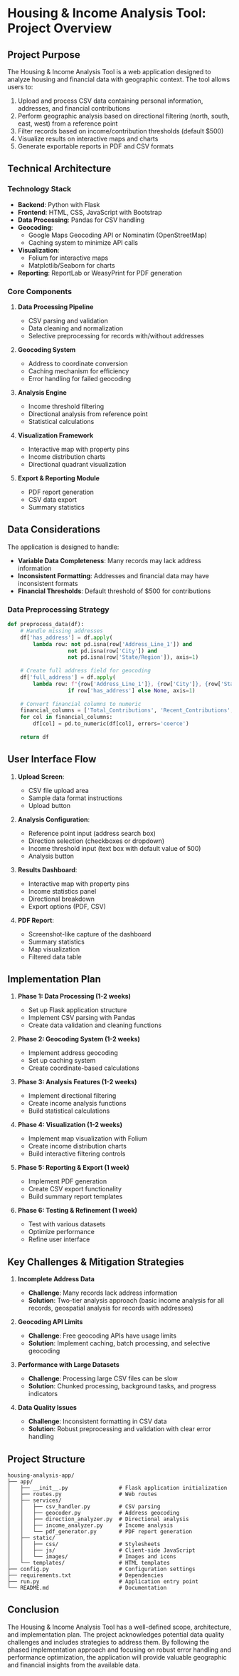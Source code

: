 # Housing & Income Analysis Tool: Project Overview

## Project Purpose

The Housing & Income Analysis Tool is a web application designed to analyze housing and financial data with geographic context. The tool allows users to:

1. Upload and process CSV data containing personal information, addresses, and financial contributions
2. Perform geographic analysis based on directional filtering (north, south, east, west) from a reference point
3. Filter records based on income/contribution thresholds (default $500)
4. Visualize results on interactive maps and charts
5. Generate exportable reports in PDF and CSV formats

## Technical Architecture

### Technology Stack

- **Backend**: Python with Flask
- **Frontend**: HTML, CSS, JavaScript with Bootstrap
- **Data Processing**: Pandas for CSV handling
- **Geocoding**: 
  - Google Maps Geocoding API or Nominatim (OpenStreetMap)
  - Caching system to minimize API calls
- **Visualization**: 
  - Folium for interactive maps
  - Matplotlib/Seaborn for charts
- **Reporting**: ReportLab or WeasyPrint for PDF generation

### Core Components

1. **Data Processing Pipeline**
   - CSV parsing and validation
   - Data cleaning and normalization
   - Selective preprocessing for records with/without addresses

2. **Geocoding System**
   - Address to coordinate conversion
   - Caching mechanism for efficiency
   - Error handling for failed geocoding

3. **Analysis Engine**
   - Income threshold filtering
   - Directional analysis from reference point
   - Statistical calculations

4. **Visualization Framework**
   - Interactive map with property pins
   - Income distribution charts
   - Directional quadrant visualization

5. **Export & Reporting Module**
   - PDF report generation
   - CSV data export
   - Summary statistics

## Data Considerations

The application is designed to handle:

- **Variable Data Completeness**: Many records may lack address information
- **Inconsistent Formatting**: Addresses and financial data may have inconsistent formats
- **Financial Thresholds**: Default threshold of $500 for contributions

### Data Preprocessing Strategy

```python
def preprocess_data(df):
    # Handle missing addresses
    df['has_address'] = df.apply(
        lambda row: not pd.isna(row['Address_Line_1']) and 
                   not pd.isna(row['City']) and 
                   not pd.isna(row['State/Region']), axis=1)
    
    # Create full address field for geocoding
    df['full_address'] = df.apply(
        lambda row: f"{row['Address_Line_1']}, {row['City']}, {row['State/Region']} {row['Postal_Code']}" 
                   if row['has_address'] else None, axis=1)
    
    # Convert financial columns to numeric
    financial_columns = ['Total_Contributions', 'Recent_Contributions', 'Lifetime_Contributions']
    for col in financial_columns:
        df[col] = pd.to_numeric(df[col], errors='coerce')
    
    return df
```

## User Interface Flow

1. **Upload Screen**:
   - CSV file upload area
   - Sample data format instructions
   - Upload button

2. **Analysis Configuration**:
   - Reference point input (address search box)
   - Direction selection (checkboxes or dropdown)
   - Income threshold input (text box with default value of 500)
   - Analysis button

3. **Results Dashboard**:
   - Interactive map with property pins
   - Income statistics panel
   - Directional breakdown
   - Export options (PDF, CSV)

4. **PDF Report**:
   - Screenshot-like capture of the dashboard
   - Summary statistics
   - Map visualization
   - Filtered data table

## Implementation Plan

1. **Phase 1: Data Processing (1-2 weeks)**
   - Set up Flask application structure
   - Implement CSV parsing with Pandas
   - Create data validation and cleaning functions

2. **Phase 2: Geocoding System (1-2 weeks)**
   - Implement address geocoding
   - Set up caching system
   - Create coordinate-based calculations

3. **Phase 3: Analysis Features (1-2 weeks)**
   - Implement directional filtering
   - Create income analysis functions
   - Build statistical calculations

4. **Phase 4: Visualization (1-2 weeks)**
   - Implement map visualization with Folium
   - Create income distribution charts
   - Build interactive filtering controls

5. **Phase 5: Reporting & Export (1 week)**
   - Implement PDF generation
   - Create CSV export functionality
   - Build summary report templates

6. **Phase 6: Testing & Refinement (1 week)**
   - Test with various datasets
   - Optimize performance
   - Refine user interface

## Key Challenges & Mitigation Strategies

1. **Incomplete Address Data**
   - **Challenge**: Many records lack address information
   - **Solution**: Two-tier analysis approach (basic income analysis for all records, geospatial analysis for records with addresses)

2. **Geocoding API Limits**
   - **Challenge**: Free geocoding APIs have usage limits
   - **Solution**: Implement caching, batch processing, and selective geocoding

3. **Performance with Large Datasets**
   - **Challenge**: Processing large CSV files can be slow
   - **Solution**: Chunked processing, background tasks, and progress indicators

4. **Data Quality Issues**
   - **Challenge**: Inconsistent formatting in CSV data
   - **Solution**: Robust preprocessing and validation with clear error handling

## Project Structure

```
housing-analysis-app/
├── app/
│   ├── __init__.py                # Flask application initialization
│   ├── routes.py                  # Web routes
│   ├── services/
│   │   ├── csv_handler.py         # CSV parsing
│   │   ├── geocoder.py            # Address geocoding
│   │   ├── direction_analyzer.py  # Directional analysis
│   │   ├── income_analyzer.py     # Income analysis
│   │   └── pdf_generator.py       # PDF report generation
│   ├── static/
│   │   ├── css/                   # Stylesheets
│   │   ├── js/                    # Client-side JavaScript
│   │   └── images/                # Images and icons
│   └── templates/                 # HTML templates
├── config.py                      # Configuration settings
├── requirements.txt               # Dependencies
├── run.py                         # Application entry point
└── README.md                      # Documentation
```

## Conclusion

The Housing & Income Analysis Tool has a well-defined scope, architecture, and implementation plan. The project acknowledges potential data quality challenges and includes strategies to address them. By following the phased implementation approach and focusing on robust error handling and performance optimization, the application will provide valuable geographic and financial insights from the available data. 
